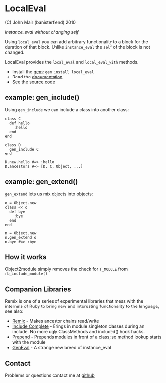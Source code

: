 LocalEval
=============

(C) John Mair (banisterfiend) 2010

_instance\_eval without changing self_

Using `local_eval` you can add arbitrary functionality to a block for
the duration of that block. Unlike `instance_eval` the `self` of the
block is not changed.

LocalEval provides the `local_eval` and `local_eval_with` methods.

* Install the [gem](https://rubygems.org/gems/local_eval): `gem install local_eval`
* Read the [documentation](http://rdoc.info/github/banister/local_eval/master/file/README.markdown)
* See the [source code](http://github.com/banister/local_eval)

example: gen_include()
--------------------------

Using `gen_include` we can include a class into another class:


    class C
      def hello
        :hello
      end
    end

    class D
      gen_include C
    end

    D.new.hello #=> :hello
    D.ancestors #=> [D, C, Object, ...]
    
example: gen_extend()
--------------------

`gen_extend` lets us mix objects into objects:

    o = Object.new
    class << o
      def bye
        :bye
      end
    end

    n = Object.new
    n.gen_extend o
    n.bye #=> :bye
    
How it works
--------------

Object2module simply removes the check for `T_MODULE` from `rb_include_module()`

Companion Libraries
--------------------

Remix is one of a series of experimental libraries that mess with
the internals of Ruby to bring new and interesting functionality to
the language, see also:

* [Remix](http://github.com/banister/remix) - Makes ancestor chains read/write
* [Include Complete](http://github.com/banister/include_complete) - Brings in
  module singleton classes during an include. No more ugly ClassMethods and included() hook hacks.
* [Prepend](http://github.com/banister/prepend) - Prepends modules in front of a class; so method lookup starts with the module
* [GenEval](http://github.com/banister/gen_eval) - A strange new breed of instance_eval

Contact
-------

Problems or questions contact me at [github](http://github.com/banister)



